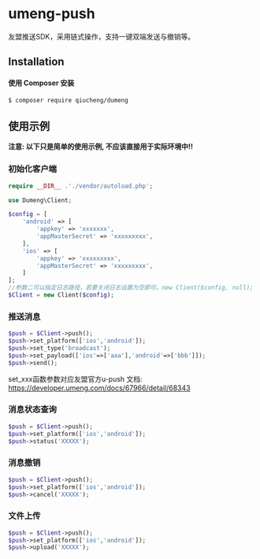 # umeng-push
友盟推送SDK，采用链式操作，支持一键双端发送与撤销等。

## Installation

#### 使用 Composer 安装
```shell
$ composer require qiucheng/dumeng
```

## 使用示例
**注意: 以下只是简单的使用示例, 不应该直接用于实际环境中!!**

### 初始化客户端
```php
require __DIR__ .'./vendor/autoload.php';

use Dumeng\Client;

$config = [
    'android' => [
        'appkey' => 'xxxxxxx',
        'appMasterSecret' => 'xxxxxxxxx',
    ],
    'ios' => [
        'appkey' => 'xxxxxxxxx',
        'appMasterSecret' => 'xxxxxxxxx',
    ]
];
//参数二可以指定日志路径，若要关闭日志设置为空即可。new Client($config, null);
$Client = new Client($config);
```

### 推送消息
```php
$push = $Client->push();
$push->set_platform(['ios','android']);
$push->set_type('broadcast');
$push->set_payload(['ios'=>['aaa'],'android'=>['bbb']]);
$push->send();
```
set_xxx函数参数对应友盟官方u-push 文档: https://developer.umeng.com/docs/67966/detail/68343

### 消息状态查询
```php
$push = $Client->push();
$push->set_platform(['ios','android']);
$push->status('XXXXX');
```

### 消息撤销
```php
$push = $Client->push();
$push->set_platform(['ios','android']);
$push->cancel('XXXXX');
```

### 文件上传
```php
$push = $Client->push();
$push->set_platform(['ios','android']);
$push->upload('XXXXX');
```




